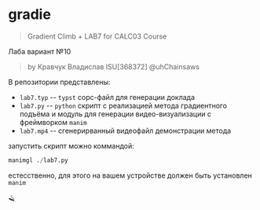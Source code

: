 # gradie
> Gradient Climb + LAB7 for CALC03 Course

Лаба вариант №10
> by Кравчук Владислав
> ISU\[368372\]
> @uhChainsaws

В репозитории представлены:
* `lab7.typ` -- `typst` сорс-файл для генерации доклада
* `lab7.py` -- `python` скрипт с реализацией метода градиентного подъёма и модуль для генерации видео-визуализации с фреймворком `manim`
* `lab7.mp4` -- сгенерирванный видеофайл демонстрации метода

запустить скрипт можно коммандой:

```py
manimgl ./lab7.py
```

естесственно, для этого на вашем устройстве должен быть установлен `manim`

🪒
